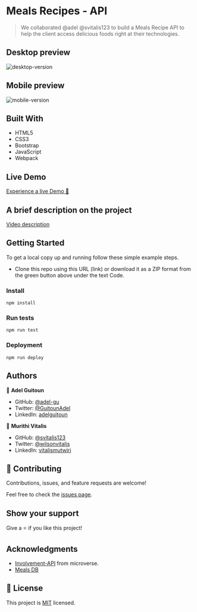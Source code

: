 # Meals Recipes - API

> We collaborated @adel @svitalis123 to build a Meals Recipe API to help the client access delicious foods right at their technologies.

## Desktop preview 
![desktop-version](https://user-images.githubusercontent.com/68030297/197234750-cb72dd94-d542-416c-89c2-4e5ccda8a36e.GIF)

## Mobile preview 
![mobile-version](https://user-images.githubusercontent.com/68030297/197234829-646f2011-fddc-4016-9849-f2a94a48c84d.GIF)

## Built With

- HTML5
- CSS3
- Bootstrap
- JavaScript
- Webpack

## Live Demo 
[Experience a live Demo 🚀](https://adel-gu.github.io/Meals-API/)

## A brief description on the project
[Video description](https://drive.google.com/file/d/1_VxiF1_z9tavjhD0KXF6ireFwPFGvdrH/view?usp=sharing)

## Getting Started
To get a local copy up and running follow these simple example steps.

- Clone this repo using this URL (link) or download it as a ZIP format from the green button above under the text Code.

### Install
```shell
npm install
```

### Run tests
```shell
npm run test
```

### Deployment
```shell
npm run deploy
```

## Authors

👤 **Adel Guitoun**

- GitHub: [@adel-gu](https://github.com/adel-gu)
- Twitter: [@GuitounAdel](https://twitter.com/@GuitounAdel)
- LinkedIn: [adelguitoun](https://linkedin.com/in/adelguitoun)

👤 **Murithi Vitalis**

- GitHub: [@svitalis123](https://github.com/svitalis123/)
- Twitter: [@wilsonvitalis](https://twitter.com/WilsonVitalis)
- LinkedIn: [vitalismutwiri](https://www.linkedin.com/in/vitalismutwiri/)

## 🤝 Contributing

Contributions, issues, and feature requests are welcome!

Feel free to check the [issues page](../../issues/).

## Show your support

Give a ⭐️ if you like this project!

## Acknowledgments

- [Involvement-API](https://www.notion.so/microverse/Involvement-API-869e60b5ad104603aa6db59e08150270) from microverse.
- [Meals DB](https://www.themealdb.com/api.php)

## 📝 License

This project is [MIT](./MIT.md) licensed.
